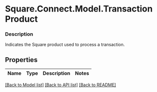 # Square.Connect.Model.TransactionProduct

### Description

Indicates the Square product used to process a transaction.

## Properties

Name | Type | Description | Notes
------------ | ------------- | ------------- | -------------



[[Back to Model list]](../README.md#documentation-for-models) [[Back to API list]](../README.md#documentation-for-api-endpoints) [[Back to README]](../README.md)

